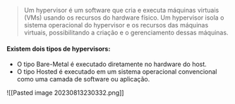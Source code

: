 > Um hypervisor é um software que cria e executa máquinas virtuais (VMs) usando os recursos do hardware físico. Um hypervisor isola o sistema operacional do hypervisor e os recursos das máquinas virtuais, possibilitando a criação e o gerenciamento dessas máquinas.

#### **Existem dois tipos de hypervisors:**
* O tipo Bare-Metal é executado diretamente no hardware do host.
* O tipo Hosted é executado em um sistema operacional convencional como uma camada de software ou aplicação.

![[Pasted image 20230813230332.png]]